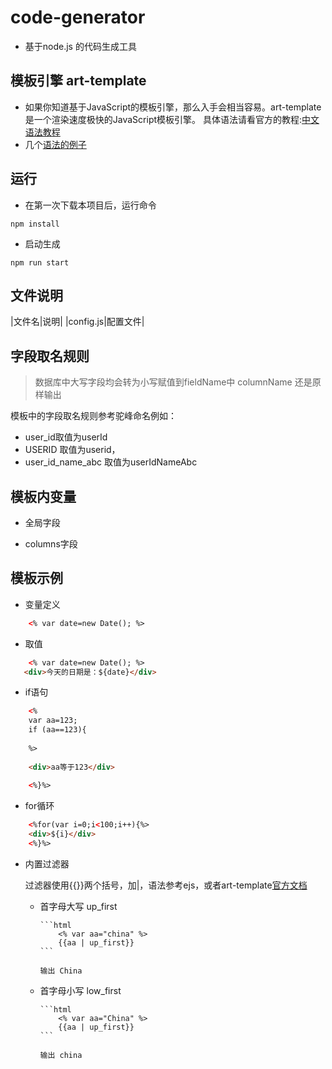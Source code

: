 # code-generator

+ 基于node.js 的代码生成工具

## 模板引擎 art-template

+ 如果你知道基于JavaScript的模板引擎，那么入手会相当容易。art-template 是一个渲染速度极快的JavaScript模板引擎。
具体语法请看官方的教程:[中文语法教程](https://aui.github.io/art-template/zh-cn/docs/)
+ 几个[语法的例子](#模板示例)  

## 运行

+ 在第一次下载本项目后，运行命令

```shell
npm install
```

+ 启动生成

```shell
npm run start
```

## 文件说明

|文件名|说明|
|config.js|配置文件|

## 字段取名规则
>
> 数据库中大写字段均会转为小写赋值到fieldName中 columnName 还是原样输出

模板中的字段取名规则参考驼峰命名例如：

+ user_id取值为userId
+ USERID 取值为userid，
+ user_id_name_abc 取值为userIdNameAbc

## 模板内变量

+ 全局字段

+ columns字段

## 模板示例

+ 变量定义

```html
    <% var date=new Date(); %>
```

+ 取值

```html
    <% var date=new Date(); %>
   <div>今天的日期是：${date}</div>
```

+ if语句

```html
    <%
    var aa=123; 
    if (aa==123){
    
    %>
    
    <div>aa等于123</div>
    
    <%}%>
```

+ for循环

```html
    <%for(var i=0;i<100;i++){%>
    <div>${i}</div>
    <%}%>
```

+ 内置过滤器

    过滤器使用{{}}两个括号，加|，语法参考ejs，或者art-template[官方文档](https://aui.github.io/art-template/zh-cn/docs/syntax.html#%E8%BF%87%E6%BB%A4%E5%99%A8)
  + 首字母大写 up_first

        ```html
            <% var aa="china" %>
            {{aa | up_first}}
        ```

        输出 China
  + 首字母小写 low_first

        ```html
            <% var aa="China" %>
            {{aa | up_first}}
        ```

        输出 china
